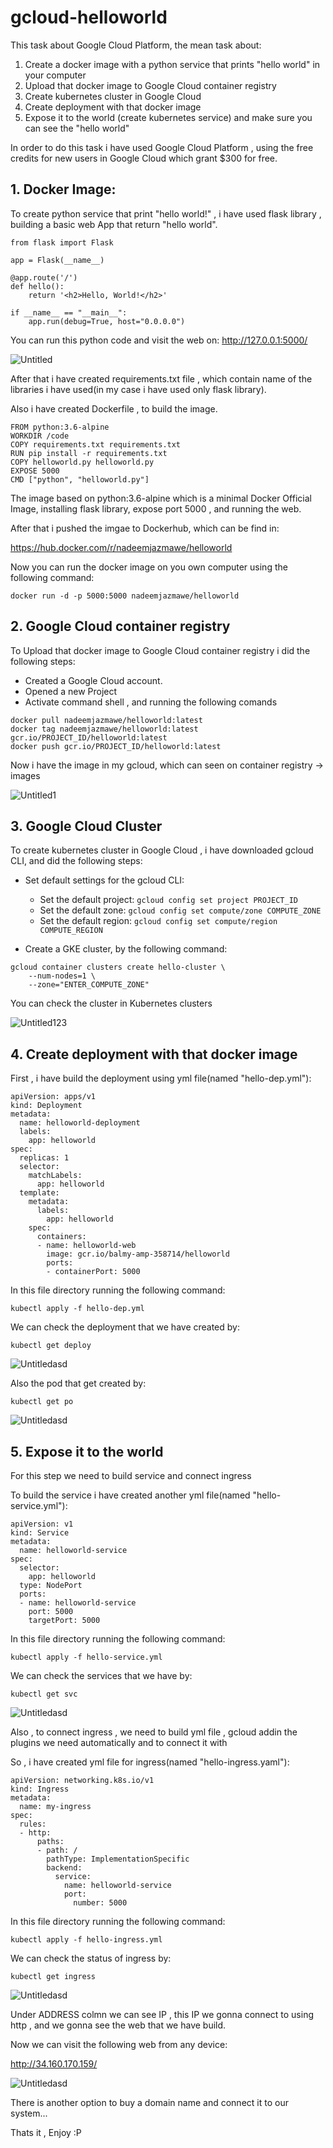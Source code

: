 # gcloud-helloworld

This task about Google Cloud Platform, the mean task about:
1. Create a docker image with a python service that prints "hello world" in your computer
2. Upload that docker image to Google Cloud container registry
3. Create kubernetes cluster in Google Cloud
4. Create deployment with that docker image
5. Expose it to the world (create kubernetes service) and make sure you can see the "hello world"

In order to do this task i have used Google Cloud Platform , using the free credits for new users in Google Cloud which grant $300 for free.


## 1. Docker Image:
To create python service that print "hello world!" , i have used flask library , building a basic web App that return "hello world".

```
from flask import Flask

app = Flask(__name__)

@app.route('/')
def hello():
    return '<h2>Hello, World!</h2>'

if __name__ == "__main__":
    app.run(debug=True, host="0.0.0.0")
```
You can run this python code and visit the web on: http://127.0.0.1:5000/

![Untitled](https://user-images.githubusercontent.com/44744877/183521990-4148b286-9985-44bb-8aa2-d9fb197305fe.png)


After that i have created requirements.txt file , which contain name of the libraries i have used(in my case i have used only flask library).

Also i have created Dockerfile , to build the image.
```
FROM python:3.6-alpine
WORKDIR /code
COPY requirements.txt requirements.txt
RUN pip install -r requirements.txt
COPY helloworld.py helloworld.py
EXPOSE 5000
CMD ["python", "helloworld.py"]
```

The image based on python:3.6-alpine which is a minimal Docker Official Image, installing flask library, expose port 5000 , and running the web.

After that i pushed the imgae to Dockerhub, which can be find in:

https://hub.docker.com/r/nadeemjazmawe/helloworld

Now you can run the docker image on you own computer using the following command:

`docker run -d -p 5000:5000 nadeemjazmawe/helloworld`

## 2. Google Cloud container registry
To Upload that docker image to Google Cloud container registry i did the following steps:
* Created a Google Cloud account.
* Opened a new Project 
* Activate command shell , and running the following comands
```
docker pull nadeemjazmawe/helloworld:latest
docker tag nadeemjazmawe/helloworld:latest gcr.io/PROJECT_ID/helloworld:latest
docker push gcr.io/PROJECT_ID/helloworld:latest
```

Now i have the image in my gcloud, which can seen on container registry -> images 

![Untitled1](https://user-images.githubusercontent.com/44744877/183522019-8da6e022-bfc8-492f-9474-267846f79d53.png)


## 3. Google Cloud Cluster
To create kubernetes cluster in Google Cloud , i have downloaded gcloud CLI, and did the following steps:
* Set default settings for the gcloud CLI:
	* Set the default project:
`gcloud config set project PROJECT_ID `
	* Set the default zone:
`gcloud config set compute/zone COMPUTE_ZONE`
	* Set the default region:
`gcloud config set compute/region COMPUTE_REGION`

* Create a GKE cluster, by the following command:
```
gcloud container clusters create hello-cluster \
    --num-nodes=1 \
    --zone="ENTER_COMPUTE_ZONE"
```
You can check the cluster in Kubernetes clusters

![Untitled123](https://user-images.githubusercontent.com/44744877/183534607-72eaba00-ac69-40c2-8806-6fb196aa812c.png)





## 4. Create deployment with that docker image

First , i have build the deployment using yml file(named "hello-dep.yml"):

```
apiVersion: apps/v1
kind: Deployment
metadata:
  name: helloworld-deployment
  labels:
    app: helloworld
spec:
  replicas: 1
  selector:
    matchLabels:
      app: helloworld
  template:
    metadata:
      labels:
        app: helloworld
    spec:
      containers:
      - name: helloworld-web
        image: gcr.io/balmy-amp-358714/helloworld
        ports:
        - containerPort: 5000
```

In this file directory running the following command:

`kubectl apply -f hello-dep.yml`

We can check the deployment that we have created by:

`kubectl get deploy`

![Untitledasd](https://user-images.githubusercontent.com/44744877/183534123-eb39898b-1622-4dbd-b6cb-c7742d107e22.png)


Also the pod that get created by: 

`kubectl get po`

![Untitledasd](https://user-images.githubusercontent.com/44744877/183534195-60c9c578-707e-449e-8ede-5d6cac597077.png)





## 5. Expose it to the world
For this step we need to build service and connect ingress

To build the service i have created another yml file(named "hello-service.yml"):

```
apiVersion: v1
kind: Service
metadata:
  name: helloworld-service
spec:
  selector:
    app: helloworld
  type: NodePort  
  ports:
  - name: helloworld-service
    port: 5000
    targetPort: 5000
```

In this file directory running the following command:

`kubectl apply -f hello-service.yml`

We can check the services that we have by:

`kubectl get svc`

![Untitledasd](https://user-images.githubusercontent.com/44744877/183534247-56069a2b-ba37-4247-aa83-8414b649dec5.png)



Also , to connect ingress , we need to build yml file , gcloud addin the plugins we need automatically and to connect it with 

So , i have created yml file for ingress(named "hello-ingress.yaml"):

```
apiVersion: networking.k8s.io/v1
kind: Ingress
metadata:
  name: my-ingress
spec:
  rules:
  - http:
      paths:
      - path: /
        pathType: ImplementationSpecific
        backend:
          service:
            name: helloworld-service
            port:
              number: 5000
```

In this file directory running the following command:

`kubectl apply -f hello-ingress.yml`

We can check the status of ingress by:

`kubectl get ingress`

![Untitledasd](https://user-images.githubusercontent.com/44744877/183534370-a269aaee-a484-4faa-abdc-500a9d404f7f.png)


Under ADDRESS colmn we can see IP , this IP we gonna connect to using http , and we gonna see the web that we have build.

Now we can visit the following web from any device:

http://34.160.170.159/

![Untitledasd](https://user-images.githubusercontent.com/44744877/183534981-bda2c620-4e90-451e-b249-ff0b5983296c.png)


There is another option to buy a domain name and connect it to our system...


Thats it , Enjoy :P


